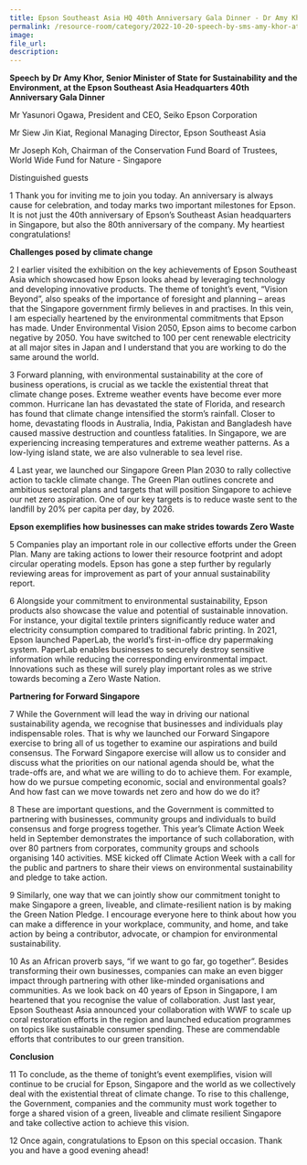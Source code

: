 ```yaml
---  
title: Epson Southeast Asia HQ 40th Anniversary Gala Dinner - Dr Amy Khor 
permalink: /resource-room/category/2022-10-20-speech-by-sms-amy-khor-at-the-epson-sea-hq-40-anniversary-gala-dinner
image:  
file_url:  
description:  
---  
```


**Speech by Dr Amy Khor, Senior Minister of State for Sustainability and the Environment, at the Epson Southeast Asia Headquarters 40th Anniversary Gala Dinner**

Mr Yasunori Ogawa, President and CEO, Seiko Epson Corporation  

Mr Siew Jin Kiat, Regional Managing Director, Epson Southeast Asia  

Mr Joseph Koh, Chairman of the Conservation Fund Board of Trustees, World Wide Fund for Nature - Singapore  

Distinguished guests  

1 Thank you for inviting me to join you today. An anniversary is always cause for celebration, and today marks two important milestones for Epson. It is not just the 40th anniversary of Epson’s Southeast Asian headquarters in Singapore, but also the 80th anniversary of the company. My heartiest congratulations!    

**Challenges posed by climate change**  

2 I earlier visited the exhibition on the key achievements of Epson Southeast Asia which showcased how Epson looks ahead by leveraging technology and developing innovative products. The theme of tonight’s event, “Vision Beyond”, also speaks of the importance of foresight and planning – areas that the Singapore government firmly believes in and practises.  In this vein, I am especially heartened by the environmental commitments that Epson has made. Under Environmental Vision 2050, Epson aims to become carbon negative by 2050. You have switched to 100 per cent renewable electricity at all major sites in Japan and I understand that you are working to do the same around the world.  

3 Forward planning, with environmental sustainability at the core of business operations, is crucial as we tackle the existential threat that climate change poses. Extreme weather events have become ever more common. Hurricane Ian has devastated the state of Florida, and research has found that climate change intensified the storm’s rainfall. Closer to home, devastating floods in Australia, India, Pakistan and Bangladesh have caused massive destruction and countless fatalities. In Singapore, we are experiencing increasing temperatures and extreme weather patterns. As a low-lying island state, we are also vulnerable to sea level rise.  

4 Last year, we launched our Singapore Green Plan 2030 to rally collective action to tackle climate change. The Green Plan outlines concrete and ambitious sectoral plans and targets that will position Singapore to achieve our net zero aspiration. One of our key targets is to reduce waste sent to the landfill by 20% per capita per day, by 2026.  

**Epson exemplifies how businesses can make strides towards Zero Waste**  

5 Companies play an important role in our collective efforts under the Green Plan. Many are taking actions to lower their resource footprint and adopt circular operating models. Epson has gone a step further by regularly reviewing areas for improvement as part of your annual sustainability report.  

6 Alongside your commitment to environmental sustainability, Epson products also showcase the value and potential of sustainable innovation. For instance, your digital textile printers significantly reduce water and electricity consumption compared to traditional fabric printing. In 2021, Epson launched PaperLab, the world’s first-in-office dry papermaking system. PaperLab enables businesses to securely destroy sensitive information while reducing the corresponding environmental impact. Innovations such as these will surely play important roles as we strive towards becoming a Zero Waste Nation.  

**Partnering for Forward Singapore**

7 While the Government will lead the way in driving our national sustainability agenda, we recognise that businesses and individuals play indispensable roles. That is why we launched our Forward Singapore exercise to bring all of us together to examine our aspirations and build consensus. The Forward Singapore exercise will allow us to consider and discuss what the priorities on our national agenda should be, what the trade-offs are, and what we are willing to do to achieve them. For example, how do we pursue competing economic, social and environmental goals? And how fast can we move towards net zero and how do we do it?  

8 These are important questions, and the Government is committed to partnering with businesses, community groups and individuals to build consensus and forge progress together. This year’s Climate Action Week held in September demonstrates the importance of such collaboration, with over 80 partners from corporates, community groups and schools organising 140 activities. MSE kicked off Climate Action Week with a call for the public and partners to share their views on environmental sustainability and pledge to take action.  

9 Similarly, one way that we can jointly show our commitment tonight to make Singapore a green, liveable, and climate-resilient nation is by making the Green Nation Pledge. I encourage everyone here to think about how you can make a difference in your workplace, community, and home, and take action by being a contributor, advocate, or champion for environmental sustainability.  

10 As an African proverb says, “if we want to go far, go together”. Besides transforming their own businesses, companies can make an even bigger impact through partnering with other like-minded organisations and communities. As we look back on 40 years of Epson in Singapore, I am heartened that you recognise the value of collaboration. Just last year, Epson Southeast Asia announced your collaboration with WWF to scale up coral restoration efforts in the region and launched education programmes on topics like sustainable consumer spending.  These are commendable efforts that contributes to our green transition.  

**Conclusion**  

11 To conclude, as the theme of tonight’s event exemplifies, vision will continue to be crucial for Epson, Singapore and the world as we collectively deal with the existential threat of climate change. To rise to this challenge, the Government, companies and the community must work together to forge a shared vision of a green, liveable and climate resilient Singapore and take collective action to achieve this vision.  

12 Once again, congratulations to Epson on this special occasion. Thank you and have a good evening ahead!  
